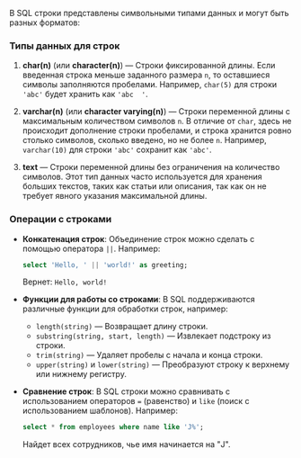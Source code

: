 В SQL строки представлены символьными типами данных и могут быть разных форматов:

### Типы данных для строк
1. **char(n)** (или **character(n)**) — Строки фиксированной длины. Если введенная строка меньше заданного размера `n`, то оставшиеся символы заполняются пробелами. Например, `char(5)` для строки `'abc'` будет хранить как `'abc  '`.
   
2. **varchar(n)** (или **character varying(n)**) — Строки переменной длины с максимальным количеством символов `n`. В отличие от `char`, здесь не происходит дополнение строки пробелами, и строка хранится ровно столько символов, сколько введено, но не более `n`. Например, `varchar(10)` для строки `'abc'` сохранит как `'abc'`.

3. **text** — Строки переменной длины без ограничения на количество символов. Этот тип данных часто используется для хранения больших текстов, таких как статьи или описания, так как он не требует явного указания максимальной длины.

### Операции с строками
- **Конкатенация строк**: Объединение строк можно сделать с помощью оператора `||`. Например:  
  ```sql
  select 'Hello, ' || 'world!' as greeting;
  ```
  Вернет: `Hello, world!`

- **Функции для работы со строками**: В SQL поддерживаются различные функции для обработки строк, например:
  - `length(string)` — Возвращает длину строки.
  - `substring(string, start, length)` — Извлекает подстроку из строки.
  - `trim(string)` — Удаляет пробелы с начала и конца строки.
  - `upper(string)` и `lower(string)` — Преобразуют строку к верхнему или нижнему регистру.
  
- **Сравнение строк**: В SQL строки можно сравнивать с использованием операторов `=` (равенство) и `like` (поиск с использованием шаблонов). Например:
  ```sql
  select * from employees where name like 'J%';
  ```
  Найдет всех сотрудников, чье имя начинается на "J".

